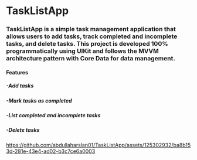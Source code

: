 # TaskListApp

### TaskListApp is a simple task management application that allows users to add tasks, track completed and incomplete tasks, and delete tasks. This project is developed 100% programmatically using UIKit and follows the MVVM architecture pattern with Core Data for data management. 

#### Features

##### -Add tasks
##### -Mark tasks as completed
##### -List completed and incomplete tasks
##### -Delete tasks



https://github.com/abdullaharslan01/TaskListApp/assets/125302932/ba8b153d-281e-43e4-ad02-b3c7ce6a0003



